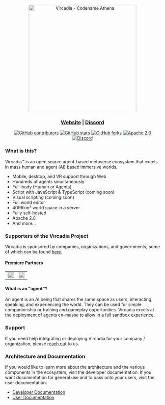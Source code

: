 <p align="center"><a href="https://vircadia.com/"><img src="https://docs.vircadia.com/img/vircadia-banner.png" alt="Vircadia - Codename Athena" width="350"/></a></p>
<h3 align="center"><a href="https://vircadia.com/">Website</a> | <a href="https://discordapp.com/invite/Pvx2vke">Discord</a></h3>
<p align="center">
    <a href="https://vircadia.com/contribute"><img alt="GitHub contributors" src="https://img.shields.io/github/contributors/vircadia/vircadia"></a>
    <a href="https://github.com/vircadia/vircadia/stargazers"><img alt="GitHub stars" src="https://img.shields.io/github/stars/vircadia/vircadia"></a>
    <a href="https://github.com/vircadia/vircadia/network"><img alt="GitHub forks" src="https://img.shields.io/github/forks/vircadia/vircadia"></a>
    <a href="https://www.apache.org/licenses/LICENSE-2.0"><img alt="Apache 2.0" src="https://img.shields.io/badge/license-Apache--2.0-%230A7BBB?style=flat"></a>
    <a href="https://discordapp.com/invite/Pvx2vke"><img alt="Discord" src="https://img.shields.io/discord/564926326025224212?style=flat"></a>
</p>

### What is this?

Vircadia™ is an open source agent-based metaverse ecosystem that excels in mass human and agent (AI) based immersive worlds.

* Mobile, desktop, and VR support through Web
* Hundreds of agents simultaneously
* Full-body (Human or Agents)
* Script with JavaScript & TypeScript (coming soon)
* Visual scripting (coming soon)
* Full world editor
* 4096km³ world space in a server
* Fully self-hosted
* Apache 2.0
* And more...

### Supporters of the Vircadia Project

Vircadia is sponsored by companies, organizations, and governments, some of which can be found [here](https://vircadia.com/#partners).

#### Premiere Partners

<p align="center">
  <table>
    <tr>
      <td align="center" width="50%">
        <a href="https://www.t-systems.com/"><img src="https://upload.wikimedia.org/wikipedia/commons/thumb/0/0a/T-SYSTEMS-LOGO2013.svg/2560px-T-SYSTEMS-LOGO2013.svg.png" style="width:100%"></a>
      </td>
      <td align="center" width="50%">
        <a href="https://ua92.ac.uk/about-ua92/our-founders/class-of-92/"><img src="https://ua92.ac.uk/wp-content/uploads/2022/03/og.png" style="width:100%"></a>
      </td>
    </tr>
  </table>
</p>

#### What is an "agent"?

An agent is an AI being that shares the same space as users, interacting, speaking, and experiencing the world. They can be used for simple companionship or training and gameplay opportunities. Vircadia excels at the deployment of agents en-masse to allow in a full sandbox experience.

### Support

If you need help integrating or deploying Vircadia for your company / organization, please [reach out](https://vircadia.com/#contact) to us.

### Architecture and Documentation

If you would like to learn more about the architecture and the various components in the ecosystem, visit the developer documentation. If you want documentation for general use and to pass onto your users, visit the user documentation.

- [Developer Documentation](https://docs.vircadia.dev/)
- [User Documentation](https://docs.vircadia.com/)
